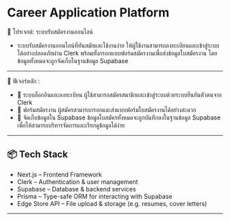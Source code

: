 # Career Application Platform

📄 โปรเจกต์: ระบบรับสมัครงานออนไลน์
- ระบบรับสมัครงานออนไลน์ที่ทันสมัยและใช้งานง่าย ให้ผู้ใช้งานสามารถลงทะเบียนและเข้าสู่ระบบได้อย่างปลอดภัยผ่าน Clerk พร้อมทั้งกรอกแบบฟอร์มสมัครงานเพื่อส่งข้อมูลใบสมัครงาน โดยข้อมูลทั้งหมดจะถูกจัดเก็บในฐานข้อมูล Supabase

---
🚀 ฟีเจอร์หลัก :

- 🔐 ระบบล็อกอินและลงทะเบียน ผู้ใช้สามารถสมัครสมาชิกและเข้าสู่ระบบด้วยระบบยืนยันตัวตนจาก Clerk  
- 📝 ฟอร์มสมัครงาน ผู้สมัครสามารถกรอกและส่งแบบฟอร์มใบสมัครงานได้อย่างสะดวก
- 💾 จัดเก็บข้อมูลใน Supabase ข้อมูลใบสมัครทั้งหมดจะถูกบันทึกลงในฐานข้อมูล Supabase เพื่อให้สามารถบริหารจัดการและเรียกดูข้อมูลได้ง่าย

---

## 📦 Tech Stack

- Next.js – Frontend Framework
- Clerk – Authentication & user management
- Supabase – Database & backend services
- Prisma – Type-safe ORM for interacting with Supabase
- Edge Store API – File upload & storage (e.g. resumes, cover letters)

---


